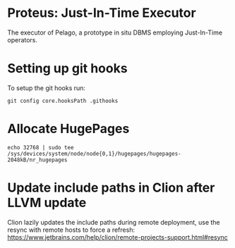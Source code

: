 Proteus: Just-In-Time Executor
================

The executor of Pelago, a prototype in situ DBMS employing Just-In-Time operators.

Setting up git hooks
========

To setup the git hooks run:
```
git config core.hooksPath .githooks
```


Allocate HugePages
========
```
echo 32768 | sudo tee /sys/devices/system/node/node{0,1}/hugepages/hugepages-2048kB/nr_hugepages
```

Update include paths in Clion after LLVM update
========

Clion lazily updates the include paths during remote deployment, use the resync with remote hosts to force a refresh: https://www.jetbrains.com/help/clion/remote-projects-support.html#resync
